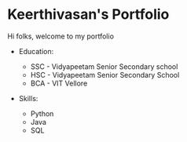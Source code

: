 # Keerthivasan's Portfolio

Hi folks, welcome to my portfolio

- Education:
    * SSC - Vidyapeetam Senior Secondary school
    * HSC - Vidyapeetam Senior Secondary School
    * BCA - VIT Vellore

- Skills:
    * Python
    * Java
    * SQL
